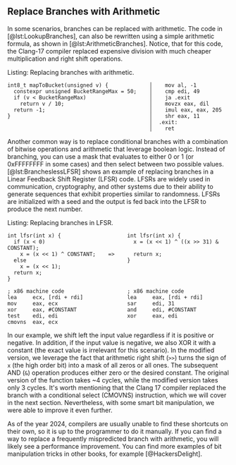 ## Replace Branches with Arithmetic

In some scenarios, branches can be replaced with arithmetic. The code in [@lst:LookupBranches], can also be rewritten using a simple arithmetic formula, as shown in [@lst:ArithmeticBranches]. Notice, that for this code, the Clang-17 compiler replaced expensive division with much cheaper multiplication and right shift operations.

Listing: Replacing branches with arithmetic.

~~~~ {#lst:ArithmeticBranches .cpp}
int8_t mapToBucket(unsigned v) {             │    mov al, -1
  constexpr unsigned BucketRangeMax = 50;    │    cmp edi, 49
  if (v < BucketRangeMax)                    │    ja .exit
    return v / 10;                           │    movzx eax, dil
  return -1;                                 │    imul eax, eax, 205
}                                            │    shr eax, 11
                                             │  .exit:
                                             │    ret
~~~~~~~~~~~~~~~~~~~~~~~~~~~~~~~~~~~~~~~~~~~~~~~~~

Another common way is to replace conditional branches with a combination of bitwise operations and arithmetic that leverage boolean logic. Instead of branching, you can use a mask that evaluates to either 0 or 1 (or 0xFFFFFFFF in some cases) and then select between two possible values. [@lst:BrancheslessLFSR] shows an example of replacing branches in a Linear Feedback Shift Register (LFSR) code. LFSRs are widely used in communication, cryptography, and other systems due to their ability to generate sequences that exhibit properties similar to randomness. LFSRs are initialized with a seed and the output is fed back into the LFSR to produce the next number.

Listing: Replacing branches in LFSR.

~~~~ {#lst:BrancheslessLFSR .cpp}
int lfsr(int x) {                     int lfsr(int x) {
  if (x < 0)                            x = (x << 1) ^ ((x >> 31) & CONSTANT);
    x = (x << 1) ^ CONSTANT;    =>      return x;
  else                                }
    x = (x << 1);
  return x;                 
}                       

; x86 machine code                    ; x86 machine code
lea     ecx, [rdi + rdi]              lea     eax, [rdi + rdi]
mov     eax, ecx                      sar     edi, 31
xor     eax, #CONSTANT                and     edi, #CONSTANT
test    edi, edi                      xor     eax, edi
cmovns  eax, ecx
~~~~~~~~~~~~~~~~~~~~~~~~~~~~~~~~~~~~~~~~~~~~~~~~~

In our example, we shift left the input value regardless if it is positive or negative. In addition, if the input value is negative, we also XOR it with a constant (the exact value is irrelevant for this scenario). In the modified version, we leverage the fact that arithmetic right shift (`>>`) turns the sign of `x` (the high order bit) into a mask of all zeros or all ones. The subsequent AND (`&`) operation produces either zero or the desired constant. The original version of the function takes ~4 cycles, while the modified version takes only 3 cycles. It's worth mentioning that the Clang 17 compiler replaced the branch with a conditional select (CMOVNS) instruction, which we will cover in the next section. Nevertheless, with some smart bit manipulation, we were able to improve it even further.

As of the year 2024, compilers are usually unable to find these shortcuts on their own, so it is up to the programmer to do it manually. If you can find a way to replace a frequently mispredicted branch with arithmetic, you will likely see a performance improvement. You can find more examples of bit manipulation tricks in other books, for example [@HackersDelight].
